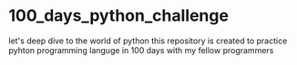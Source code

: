 # 100_days_python_challenge
let's deep dive to the world of python
this repository is created to practice pyhton programming languge in 100 days with my fellow programmers 
